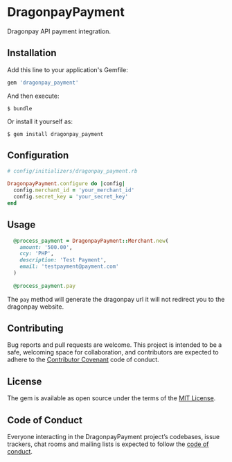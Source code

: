 # DragonpayPayment

Dragonpay API payment integration.

## Installation

Add this line to your application's Gemfile:

```ruby
gem 'dragonpay_payment'
```

And then execute:

    $ bundle

Or install it yourself as:

    $ gem install dragonpay_payment

## Configuration

```ruby
# config/initializers/dragonpay_payment.rb

DragonpayPayment.configure do |config|
  config.merchant_id = 'your_merchant_id'
  config.secret_key = 'your_secret_key'
end
```

## Usage

```ruby
  @process_payment = DragonpayPayment::Merchant.new(
    amount: '500.00',
    ccy: 'PHP',
    description: 'Test Payment',
    email: 'testpayment@payment.com'
  )
  
  @process_payment.pay
```

The ```pay``` method will generate the dragonpay url it will not redirect you to the dragonpay website.

## Contributing

Bug reports and pull requests are welcome. This project is intended to be a safe, welcoming space for collaboration, and contributors are expected to adhere to the [Contributor Covenant](http://contributor-covenant.org) code of conduct.

## License

The gem is available as open source under the terms of the [MIT License](http://opensource.org/licenses/MIT).

## Code of Conduct

Everyone interacting in the DragonpayPayment project’s codebases, issue trackers, chat rooms and mailing lists is expected to follow the [code of conduct](https://github.com/[USERNAME]/dragonpay_payment/blob/master/CODE_OF_CONDUCT.md).
